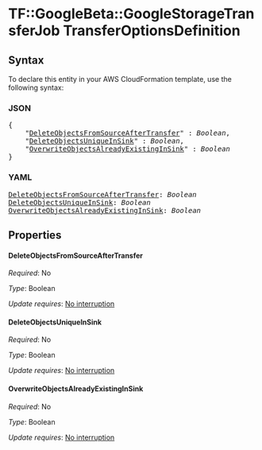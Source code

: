 # TF::GoogleBeta::GoogleStorageTransferJob TransferOptionsDefinition

## Syntax

To declare this entity in your AWS CloudFormation template, use the following syntax:

### JSON

<pre>
{
    "<a href="#deleteobjectsfromsourceaftertransfer" title="DeleteObjectsFromSourceAfterTransfer">DeleteObjectsFromSourceAfterTransfer</a>" : <i>Boolean</i>,
    "<a href="#deleteobjectsuniqueinsink" title="DeleteObjectsUniqueInSink">DeleteObjectsUniqueInSink</a>" : <i>Boolean</i>,
    "<a href="#overwriteobjectsalreadyexistinginsink" title="OverwriteObjectsAlreadyExistingInSink">OverwriteObjectsAlreadyExistingInSink</a>" : <i>Boolean</i>
}
</pre>

### YAML

<pre>
<a href="#deleteobjectsfromsourceaftertransfer" title="DeleteObjectsFromSourceAfterTransfer">DeleteObjectsFromSourceAfterTransfer</a>: <i>Boolean</i>
<a href="#deleteobjectsuniqueinsink" title="DeleteObjectsUniqueInSink">DeleteObjectsUniqueInSink</a>: <i>Boolean</i>
<a href="#overwriteobjectsalreadyexistinginsink" title="OverwriteObjectsAlreadyExistingInSink">OverwriteObjectsAlreadyExistingInSink</a>: <i>Boolean</i>
</pre>

## Properties

#### DeleteObjectsFromSourceAfterTransfer

_Required_: No

_Type_: Boolean

_Update requires_: [No interruption](https://docs.aws.amazon.com/AWSCloudFormation/latest/UserGuide/using-cfn-updating-stacks-update-behaviors.html#update-no-interrupt)

#### DeleteObjectsUniqueInSink

_Required_: No

_Type_: Boolean

_Update requires_: [No interruption](https://docs.aws.amazon.com/AWSCloudFormation/latest/UserGuide/using-cfn-updating-stacks-update-behaviors.html#update-no-interrupt)

#### OverwriteObjectsAlreadyExistingInSink

_Required_: No

_Type_: Boolean

_Update requires_: [No interruption](https://docs.aws.amazon.com/AWSCloudFormation/latest/UserGuide/using-cfn-updating-stacks-update-behaviors.html#update-no-interrupt)

